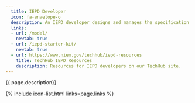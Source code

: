 ```yaml
---
  title: IEPD Developer
  icon: fa-envelope-o
  description: An IEPD developer designs and manages the specification of an information exchange.
  links:
  - url: /model/
    newtab: true
  - url: /iepd-starter-kit/
    newtab: true
  - url: https://www.niem.gov/techhub/iepd-resources
    title: TechHub IEPD Resources
    description: Resources for IEPD developers on our TechHub site.
---
```


{{ page.description}}

{% include icon-list.html links=page.links %}
